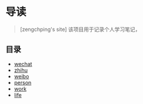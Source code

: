 #  导读

> [zengchping's site]
该项目用于记录个人学习笔记，



## 目录

* [wechat]()
* [zhihu]()
* [weibo]()
* [person]()
* [work]()
* [life]()<!-- link or  -->

